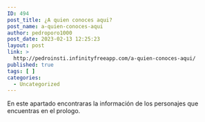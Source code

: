 ```yaml
---
ID: 494
post_title: ¿A quien conoces aqui?
post_name: a-quien-conoces-aqui
author: pedroporo1000
post_date: 2023-02-13 12:25:23
layout: post
link: >
  http://pedroinsti.infinityfreeapp.com/a-quien-conoces-aqui/
published: true
tags: [ ]
categories:
  - Uncategorized
---
```

<!-- wp:paragraph -->
<p>En este apartado encontraras la información de los personajes que encuentras en el prologo.</p>
<!-- /wp:paragraph -->